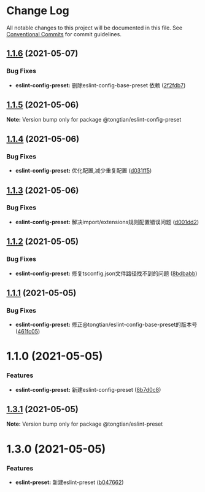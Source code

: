 # Change Log

All notable changes to this project will be documented in this file.
See [Conventional Commits](https://conventionalcommits.org) for commit guidelines.

## [1.1.6](https://github.com/noshower/frontend-presets/compare/@tongtian/eslint-config-preset@1.1.5...@tongtian/eslint-config-preset@1.1.6) (2021-05-07)


### Bug Fixes

* **eslint-config-preset:** 删除eslint-config-base-preset 依赖 ([2f2fdb7](https://github.com/noshower/frontend-presets/commit/2f2fdb795f543299ad59dfea09b9a8fdb815d997))





## [1.1.5](https://github.com/noshower/frontend-presets/compare/@tongtian/eslint-config-preset@1.1.4...@tongtian/eslint-config-preset@1.1.5) (2021-05-06)

**Note:** Version bump only for package @tongtian/eslint-config-preset





## [1.1.4](https://github.com/noshower/frontend-presets/compare/@tongtian/eslint-config-preset@1.1.3...@tongtian/eslint-config-preset@1.1.4) (2021-05-06)


### Bug Fixes

* **eslint-config-preset:** 优化配置,减少重复配置 ([d031ff5](https://github.com/noshower/frontend-presets/commit/d031ff51f7b97dbdec03fc2e29ca2026c33e66f5))





## [1.1.3](https://github.com/noshower/frontend-presets/compare/@tongtian/eslint-config-preset@1.1.2...@tongtian/eslint-config-preset@1.1.3) (2021-05-06)


### Bug Fixes

* **eslint-config-preset:** 解决import/extensions规则配置错误问题 ([d001dd2](https://github.com/noshower/frontend-presets/commit/d001dd232b1405398d8aac33ce897c383e583cfe))





## [1.1.2](https://github.com/noshower/frontend-presets/compare/@tongtian/eslint-config-preset@1.1.1...@tongtian/eslint-config-preset@1.1.2) (2021-05-05)


### Bug Fixes

* **eslint-config-preset:** 修复tsconfig.json文件路径找不到的问题 ([8bdbabb](https://github.com/noshower/frontend-presets/commit/8bdbabb53901a7e634b39cd430a6d335e4cb0e37))





## [1.1.1](https://github.com/noshower/frontend-presets/compare/@tongtian/eslint-config-preset@1.1.0...@tongtian/eslint-config-preset@1.1.1) (2021-05-05)


### Bug Fixes

* **eslint-config-preset:** 修正@tongtian/eslint-config-base-preset的版本号 ([461fc05](https://github.com/noshower/frontend-presets/commit/461fc05c1a0710f26f6bcbee11027ca8fe72b425))





# 1.1.0 (2021-05-05)


### Features

* **eslint-config-preset:** 新建eslint-config-preset ([8b7d0c8](https://github.com/noshower/frontend-presets/commit/8b7d0c876425dda3565f888bd8ad45356dca296e))





## [1.3.1](https://github.com/noshower/frontend-presets/compare/@tongtian/eslint-preset@1.3.0...@tongtian/eslint-preset@1.3.1) (2021-05-05)

**Note:** Version bump only for package @tongtian/eslint-preset





# 1.3.0 (2021-05-05)


### Features

* **eslint-preset:** 新建eslint-preset ([b047662](https://github.com/noshower/frontend-presets/commit/b047662e26a304ba8b956281c5e17636b942fa65))
